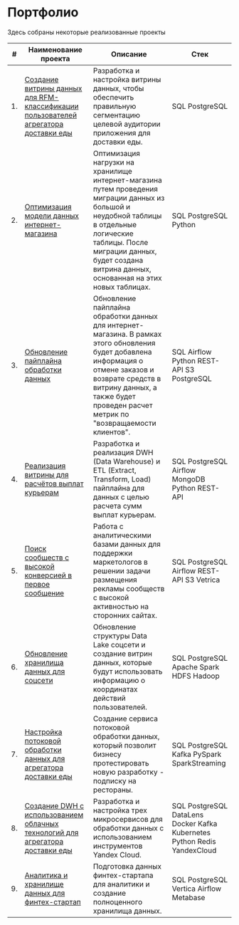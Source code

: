 # Портфолио

Здесь собраны некоторые реализованные проекты

| #    | Наименование проекта                | Описание                                                     | Стек                                                         |
| ---- | ------------------------------------------------------------ | ------------------------------------------------------------ | ------------------------------------------------------------ |
| 1.   | [Создание витрины данных для RFM-классификации пользователей агрегатора доставки еды](https://github.com/AnisimovP/Project-work-on-updating-the-data-model) | Разработка и настройка витрины данных, чтобы обеспечить правильную сегментацию целевой аудитории приложения для доставки еды. | SQL PostgreSQL       |
| 2.   | [Оптимизация модели данных интернет-магазина](https://github.com/AnisimovP/DWH-project-work-and-data-model-revision) | Оптимизация нагрузки на хранилище интернет-магазина путем проведения миграции данных из большой и неудобной таблицы в отдельные логические таблицы. После миграции данных, будет создана витрина данных, основанная на этих новых таблицах.| SQL PostgreSQL Python       |
| 3.   | [Обновление пайплайна обработки данных](https://github.com/AnisimovP/Project-work-on-updating-the-data-model) | Обновление пайплайна обработки данных для интернет-магазина. В рамках этого обновления будет добавлена информация о отмене заказов и возврате средств в витрину данных, а также будет проведен расчет метрик по "возвращаемости клиентов". | SQL Airflow Python REST-API S3 PostgreSQL       |
| 4.   | [Реализация витрины для расчётов выплат курьерам](https://github.com/AnisimovP/DWH-project-work-for-multiple-sources) | Разработка и реализация DWH (Data Warehouse) и ETL (Extract, Transform, Load) пайплайна для данных с целью расчета сумм выплат курьерам. | SQL PostgreSQL  Airflow MongoDB Python REST-API     |
| 5.   | [Поиск сообществ с высокой конверсией в первое сообщение](https://github.com/AnisimovP/Project-work-on-analytical-databases) | Работа с аналитическими базами данных для поддержки маркетологов в решении задачи размещения рекламы сообществ с высокой активностью на сторонних сайтах. | SQL PostgreSQL Airflow REST-API S3 Vetrica      |
| 6.   | [Обновление хранилища данных для соцсети](https://github.com/AnisimovP/Project-work-on-the-organization-of-Data-Lake) | Обновление структуры Data Lake соцсети и создание витрин данных, которые будут использовать информацию о координатах действий пользователей. | SQL PostgreSQL Apache Spark HDFS Hadoop      |
| 7.   | [Настройка потоковой обработки данных для агрегатора доставки еды](https://github.com/AnisimovP/Project-work-on-streaming-data-processing) | Создание сервиса потоковой обработки данных, который позволит бизнесу протестировать новую разработку - подписку на рестораны.  | SQL PostgreSQL Kafka PySpark SparkStreaming      |
| 8.   | [Создание DWH с использованием облачных технологий для агрегатора доставки еды](https://github.com/AnisimovP/Cloud-Technology-Project) | Разработка и настройка трех микросервисов для обработки данных с использованием инструментов Yandex Cloud. | SQL PostgreSQL DataLens Docker Kafka Kubernetes Python Redis YandexCloud     |
| 9.   | [Аналитика и хранилище данных для финтех-стартап](https://github.com/AnisimovP/Dynamics-of-turnover-of-company) | Подготовка данных финтех-стартапа для аналитики и создание полноценного хранилища данных. | SQL PostgreSQL Vertica Airflow Metabase        |
